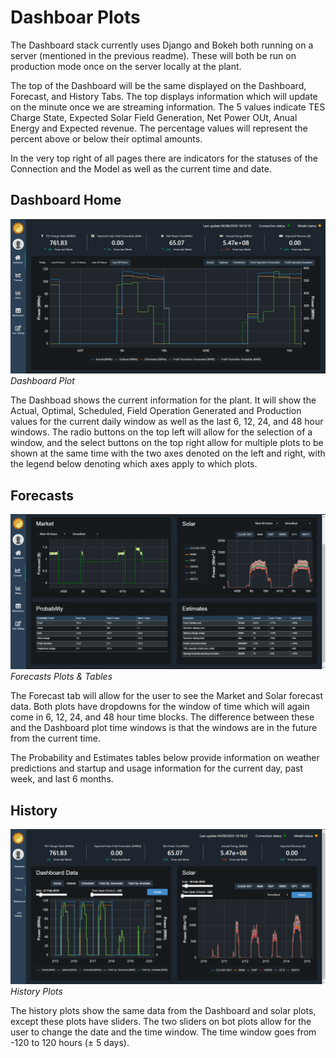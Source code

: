 # Dashboar Plots

The Dashboard stack currently uses Django and Bokeh both running on a server (mentioned in the previous readme). These will both be run on production mode once on the server locally at the plant.

The top of the Dashboard will be the same displayed on the Dashboard, Forecast, and History Tabs. The top displays information which will update on the minute once we are streaming information. The 5 values indicate TES Charge State, Expected Solar Field Generation, Net Power OUt, Anual Energy and Expected revenue. The percentage values will represent the percent above or below their optimal amounts.

In the very top right of all pages there are indicators for the statuses of the Connection and the Model as well as the current time and date.

## Dashboard Home
![Dashboard](./media/README/dashboard_plot1.png)
_Dashboard Plot_

The Dashboad shows the current information for the plant. It will show the Actual, Optimal, Scheduled, Field Operation Generated and Production values for the current daily window as well as the last 6, 12, 24, and 48 hour windows. The radio buttons on the top left will allow for the selection of a window, and the select buttons on the top right allow for multiple plots to be shown at the same time with the two axes denoted on the left and right, with the legend below denoting which axes apply to which plots.

## Forecasts
![Forecasts](./media/README/dashboard_plot2.png)
_Forecasts Plots & Tables_

The Forecast tab will allow for the user to see the Market and Solar forecast data. Both plots have dropdowns for the window of time which will again come in 6, 12, 24, and 48 hour time blocks. The difference between these and the Dashboard plot time windows is that the windows are in the future from the current time.

The Probability and Estimates tables below provide information on weather predictions and startup and usage information for the current day, past week, and last 6 months.

## History
![History](./media/README/dashboard_plot3.png)
_History Plots_

The history plots show the same data from the Dashboard and solar plots, except these plots have sliders. The two sliders on bot plots allow for the user to change the date and the time window. The time window goes from -120 to 120 hours (&#177; 5 days).